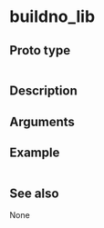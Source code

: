 # buildno_lib

## Proto type

```php
```

## Description


## Arguments


## Example

```php
```

## See also
None


